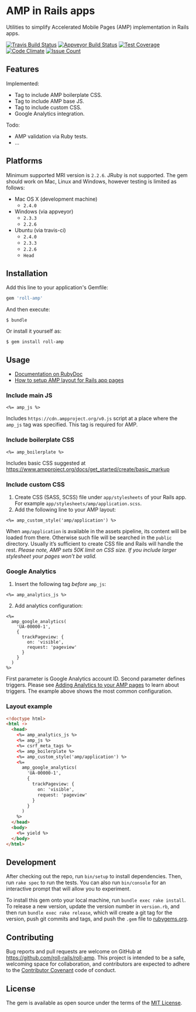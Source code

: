 # AMP in Rails apps
Utilities to simplify Accelerated Mobile Pages (AMP) implementation in Rails apps.

[![Travis Build Status](https://travis-ci.org/roll-rails/roll-amp.svg?branch=master)](https://travis-ci.org/roll-rails/roll-amp)
[![Appveyor Build Status](https://ci.appveyor.com/api/projects/status/4i4t22ggmecnkg6k?svg=true)](https://ci.appveyor.com/project/slavikdev/roll-amp)
[![Test Coverage](https://codeclimate.com/github/roll-rails/roll-amp/badges/coverage.svg)](https://codeclimate.com/github/roll-rails/roll-amp/coverage)
[![Code Climate](https://codeclimate.com/github/roll-rails/roll-amp/badges/gpa.svg)](https://codeclimate.com/github/roll-rails/roll-amp)
[![Issue Count](https://codeclimate.com/github/roll-rails/roll-amp/badges/issue_count.svg)](https://codeclimate.com/github/roll-rails/roll-amp)

## Features
Implemented:
* Tag to include AMP boilerplate CSS.
* Tag to include AMP base JS.
* Tag to include custom CSS.
* Google Analytics integration.

Todo:
* AMP validation via Ruby tests.
* ...

## Platforms
Minimum supported MRI version is `2.2.6`. JRuby is not supported.
The gem should work on Mac, Linux and Windows, however testing
is limited as follows:
* Mac OS X (development machine)
  * `2.4.0`
* Windows (via appveyor)
  * `2.3.3`
  * `2.2.6`
* Ubuntu (via travis-ci)
  * `2.4.0`
  * `2.3.3`
  * `2.2.6`
  * `Head`

## Installation

Add this line to your application's Gemfile:

```ruby
gem 'roll-amp'
```

And then execute:

    $ bundle

Or install it yourself as:

    $ gem install roll-amp

## Usage
* [Documentation on RubyDoc](http://www.rubydoc.info/gems/roll-amp/)
* [How to setup AMP layout for Rails app pages](https://github.com/roll-rails/roll-amp/wiki/How-to-setup-AMP-layout-for-Rails-app-pages)

### Include main JS
```
<%= amp_js %>
```
Includes `https://cdn.ampproject.org/v0.js` script at a place where the `amp_js`
tag was specified.
This tag is required for AMP.

### Include boilerplate CSS
```
<%= amp_boilerplate %>
```
Includes basic CSS suggested at https://www.ampproject.org/docs/get_started/create/basic_markup

### Include custom CSS
1. Create CSS (SASS, SCSS) file under `app/stylesheets` of your Rails app.
For example `app/stylesheets/amp/application.scss`.
2. Add the following line to your AMP layout:
```
<%= amp_custom_style('amp/application') %>
```
When `amp/application` is available in the assets pipeline,
its content will be loaded from there. Otherwise such file will be searched in
the `public` directory.
Usually it’s sufficient to create CSS file and Rails will handle the rest.
*Please note, AMP sets 50K limit on CSS size. If you include larger stylesheet
your pages won’t be valid.*

### Google Analytics
1. Insert the following tag *before* `amp_js`:
```
<%= amp_analytics_js %>
```
2. Add analytics configuration:
```
<%=
  amp_google_analytics(
    'UA-00000-1',
    {
      trackPageview: {
        on: 'visible',
        request: 'pageview'
      }
    }
  )
%>
```
First parameter is Google Analytics account ID.
Second parameter defines triggers. Please see [Adding Analytics to your AMP pages](https://developers.google.com/analytics/devguides/collection/amp-analytics/)
to learn about triggers. The example above shows the most common configuration.


### Layout example
```html
<!doctype html>
<html ⚡>
  <head>
    <%= amp_analytics_js %>
    <%= amp_js %>
    <%= csrf_meta_tags %>
    <%= amp_boilerplate %>
    <%= amp_custom_style('amp/application') %>
    <%=
      amp_google_analytics(
        'UA-00000-1',
        {
          trackPageview: {
            on: 'visible',
            request: 'pageview'
          }
        }
      )
    %>
  </head>
  <body>
    <%= yield %>
  </body>
</html>
```

## Development

After checking out the repo, run `bin/setup` to install dependencies.
Then, run `rake spec` to run the tests. You can also run `bin/console`
for an interactive prompt that will allow you to experiment.

To install this gem onto your local machine, run `bundle exec rake install`.
To release a new version, update the version number in `version.rb`,
and then run `bundle exec rake release`, which will create a git tag for
the version, push git commits and tags, and push the `.gem`
file to [rubygems.org](https://rubygems.org).

## Contributing

Bug reports and pull requests are welcome on GitHub
at https://github.com/roll-rails/roll-amp. This project is intended to be
a safe, welcoming space for collaboration, and contributors are expected
to adhere to the [Contributor Covenant](http://contributor-covenant.org)
code of conduct.


## License

The gem is available as open source under the terms of the
[MIT License](http://opensource.org/licenses/MIT).
